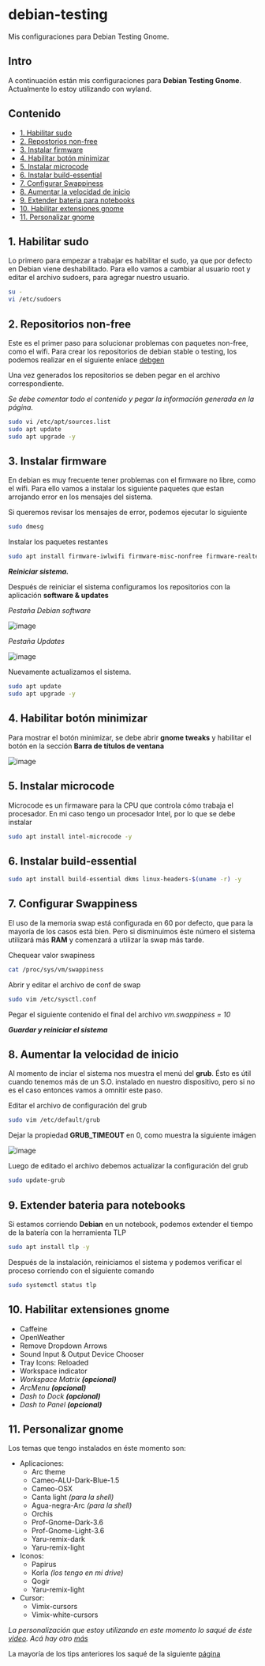 # debian-testing
Mis configuraciones para Debian Testing Gnome.

## Intro
A continuación están mis configuraciones para **Debian Testing Gnome**. Actualmente lo estoy utilizando con wyland.

## Contenido
- [1. Habilitar sudo](#1-habilitar-sudo)
- [2. Repostorios non-free](#2-repositorios-non-free)
- [3. Instalar firmware](#3-instalar-firmware)
- [4. Habilitar botón minimizar](#4-habilitar-botón-minimizar)
- [5. Instalar microcode](#5-instalar-microcode)
- [6. Instalar build-essential](#6-instalar-build-essential)
- [7. Configurar Swappiness](#7-configurar-swappiness)
- [8. Aumentar la velocidad de inicio](#8-aumentar-la-velocidad-de-inicio)
- [9. Extender bateria para notebooks](#9-extender-bateria-para-notebooks)
- [10. Habilitar extensiones gnome](#10-habilitar-extensiones-gnome)
- [11. Personalizar gnome](#11-personalizar-gnome)

## 1. Habilitar sudo
Lo primero para empezar a trabajar es habilitar el sudo, ya que por defecto en Debian viene deshabilitado.
Para ello vamos a cambiar al usuario root y editar el archivo sudoers, para agregar nuestro usuario.

```sh
su -
vi /etc/sudoers
```
## 2. Repositorios non-free
Este es el primer paso para solucionar problemas con paquetes non-free, como el wifi. Para crear los repositorios de debian stable o testing, los podemos realizar en el siguiente enlace <a href="https://debgen.simplylinux.ch/">debgen</a>

Una vez generados los repositorios se deben pegar en el archivo correspondiente.

*Se debe comentar todo el contenido y pegar la información generada en la página.*

```sh
sudo vi /etc/apt/sources.list
sudo apt update
sudo apt upgrade -y
```

## 3. Instalar firmware
En debian es muy frecuente tener problemas con el firmware no libre, como el wifi. Para ello vamos a instalar los siguiente paquetes que estan arrojando error en los mensajes del sistema.

Si queremos revisar los mensajes de error, podemos ejecutar lo siguiente

```sh
sudo dmesg
```

Instalar los paquetes restantes

```sh
sudo apt install firmware-iwlwifi firmware-misc-nonfree firmware-realtek firmware-sof-signed -y
```
***Reiniciar sistema.***

Después de reiniciar el sistema configuramos los repositorios con la aplicación **software & updates**

*Pestaña Debian software*

![image](https://user-images.githubusercontent.com/20421050/125216660-dadac000-e28c-11eb-9946-82ae2b54c0f0.png)

*Pestaña Updates*

![image](https://user-images.githubusercontent.com/20421050/125217234-2a6dbb80-e28e-11eb-81d1-f9867ebe4107.png)

Nuevamente actualizamos el sistema.

```sh
sudo apt update
sudo apt upgrade -y
```

## 4. Habilitar botón minimizar
Para mostrar el botón minimizar, se debe abrir **gnome tweaks** y habilitar el botón en la sección **Barra de títulos de ventana**

![image](https://user-images.githubusercontent.com/20421050/125217960-e2e82f00-e28f-11eb-9101-46d684781989.png)

## 5. Instalar microcode
Microcode es un firmaware para la CPU que controla cómo trabaja el procesador. En mi caso tengo un procesador Intel, por lo que se debe instalar

```sh
sudo apt install intel-microcode -y
```

## 6. Instalar build-essential

```sh
sudo apt install build-essential dkms linux-headers-$(uname -r) -y
```

## 7. Configurar Swappiness
El uso de la memoria swap está configurada en 60 por defecto, que para la mayoría de los casos está bien. Pero si disminuimos éste número el sistema utilizará más **RAM** y comenzará a utilizar la swap más tarde.

Chequear valor swapiness

```sh
cat /proc/sys/vm/swappiness
```

Abrir y editar el archivo de conf de swap

```sh
sudo vim /etc/sysctl.conf
```

Pegar el siguiente contenido el final del archivo *vm.swappiness = 10*

***Guardar y reiniciar el sistema***

## 8. Aumentar la velocidad de inicio
Al momento de inciar el sistema nos muestra el menú del **grub**. Ésto es útil cuando tenemos más de un S.O. instalado en nuestro dispositivo, pero si no es el caso entonces vamos a omnitir este paso.

Editar el archivo de configuración del grub

```sh
sudo vim /etc/default/grub
```

Dejar la propiedad **GRUB_TIMEOUT** en 0, como muestra la siguiente imágen

![image](https://user-images.githubusercontent.com/20421050/125221015-90aa0c80-e295-11eb-9386-45ed1eca97b7.png)

Luego de editado el archivo debemos actualizar la configuración del grub

```sh
sudo update-grub
```

## 9. Extender bateria para notebooks
Si estamos corriendo **Debian** en un notebook, podemos extender el tiempo de la batería con la herramienta TLP

```sh
sudo apt install tlp -y
```

Después de la instalación, reiniciamos el sistema y podemos verificar el proceso corriendo con el siguiente comando

```sh
sudo systemctl status tlp
```

## 10. Habilitar extensiones gnome
- Caffeine
- OpenWeather
- Remove Dropdown Arrows
- Sound Input & Output Device Chooser
- Tray Icons: Reloaded
- Workspace indicator
- *Workspace Matrix **(opcional)***
- *ArcMenu **(opcional)***
- *Dash to Dock **(opcional)***
- *Dash to Panel **(opcional)***

## 11. Personalizar gnome
Los temas que tengo instalados en éste momento son:
- Aplicaciones:
  - Arc theme
  - Cameo-ALU-Dark-Blue-1.5
  - Cameo-OSX
  - Canta light *(para la shell)*
  - Agua-negra-Arc *(para la shell)*
  - Orchis
  - Prof-Gnome-Dark-3.6
  - Prof-Gnome-Light-3.6
  - Yaru-remix-dark
  - Yaru-remix-light
- Iconos:
  - Papirus
  - Korla *(los tengo en mi drive)*
  - Qogir
  - Yaru-remix-light
- Cursor:
  - Vimix-cursors
  - Vimix-white-cursors

*La personalización que estoy utilizando en este momento lo saqué de éste [video](https://www.youtube.com/watch?v=qC0mnGprbeM). Acá hay otro [más](https://www.youtube.com/watch?v=VCM0TFAgyG4)*

La mayoría de los tips anteriores los saqué de la siguiente <a href="https://averagelinuxuser.com/debian-10-after-install/#2-switch-to-the-fastest-repository-mirror" target="_blank">página</a> 
